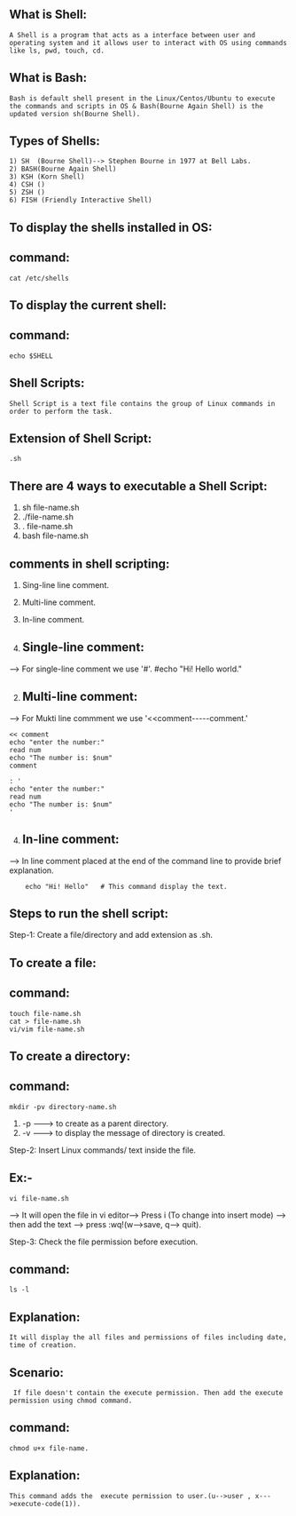 What is Shell:
--------------
	A Shell is a program that acts as a interface between user and operating system and it allows user to interact with OS using commands like ls, pwd, touch, cd.

What is Bash:
------------
	Bash is default shell present in the Linux/Centos/Ubuntu to execute the commands and scripts in OS & Bash(Bourne Again Shell) is the updated version sh(Bourne Shell).

Types of Shells:
---------------
	1) SH  (Bourne Shell)--> Stephen Bourne in 1977 at Bell Labs.
	2) BASH(Bourne Again Shell)
	3) KSH (Korn Shell)
	4) CSH ()
	5) ZSH ()
	6) FISH (Friendly Interactive Shell)

To display the shells installed in OS:
------------------------------------
command:
--------

	cat /etc/shells


To display the current shell:
----------------------------
command:
-------

	echo $SHELL


Shell Scripts:
--------------

	Shell Script is a text file contains the group of Linux commands in order to perform the task.


Extension of Shell Script:
-------------------------
	.sh


There are 4 ways to executable a Shell Script:
---------------------------------------------
1) sh file-name.sh
2) ./file-name.sh
3) . file-name.sh
4) bash file-name.sh

comments in shell scripting:
----------------------------
1) Sing-line  line comment.
2) Multi-line comment.
3) In-line comment.

1) Single-line comment:
   --------------------
--> For single-line comment we use '#'.
		#echo "Hi! Hello world."          

2) Multi-line comment:
   -------------------
--> For Mukti line commment we use '<<comment-----comment.'
   
   	<< comment
   	echo "enter the number:"
   	read num
   	echo "The number is: $num"
   	comment

	: '
	echo "enter the number:"
   	read num
   	echo "The number is: $num"
	'
 	


4) In-line comment:
   ----------------
--> In line comment placed at the end of the command line to provide brief explanation.

		echo "Hi! Hello"   # This command display the text.
	

Steps to run the shell script:
------------------------------
Step-1: Create a file/directory and add extension as .sh.


To create a file:
----------------
command:
--------
	touch file-name.sh
	cat > file-name.sh
	vi/vim file-name.sh 

To create a directory:
----------------------
command:
-------
	mkdir -pv directory-name.sh 

1) -p ---> to create as a parent directory.
2) -v ---> to display the message of directory is created.


Step-2: Insert Linux commands/ text inside the file.

Ex:-
----
	vi file-name.sh 
--> It will open the file in vi editor--> Press i (To change into insert mode) --> then add the text --> press :wq!(w-->save, q--> quit).


Step-3: Check the file permission before execution.

command:
--------
	ls -l 

Explanation:
------------

	It will display the all files and permissions of files including date, time of creation.



Scenario:
---------
	 If file doesn't contain the execute permission. Then add the execute permission using chmod command.


command:
-------
	chmod u+x file-name.


Explanation:
------------
	This command adds the  execute permission to user.(u-->user , x--->execute-code(1)).
